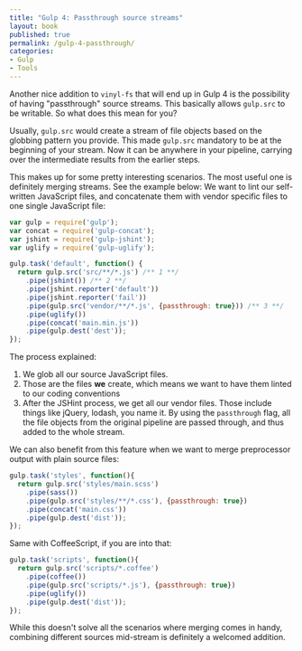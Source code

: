 ```yaml
---
title: "Gulp 4: Passthrough source streams"
layout: book
published: true
permalink: /gulp-4-passthrough/
categories:
- Gulp
- Tools
---
```


Another nice addition to `vinyl-fs` that will end up in Gulp 4 is the possibility
of having "passthrough" source streams. This basically allows `gulp.src` to be
writable. So what does this mean for you?

Usually, `gulp.src` would create a stream of file objects based on the globbing
pattern you provide. This made `gulp.src` mandatory to be at the beginning of
your stream. Now it can be anywhere in your pipeline, carrying over the intermediate
results from the earlier steps.

This makes up for some pretty interesting scenarios. The most useful one is
definitely merging streams. See the example
below: We want to lint our self-written JavaScript files, and concatenate them
with vendor specific files to one single JavaScript file:

```javascript
var gulp = require('gulp');
var concat = require('gulp-concat');
var jshint = require('gulp-jshint');
var uglify = require('gulp-uglify');

gulp.task('default', function() {
  return gulp.src('src/**/*.js') /** 1 **/
    .pipe(jshint()) /** 2 **/
    .pipe(jshint.reporter('default'))
    .pipe(jshint.reporter('fail'))
    .pipe(gulp.src('vendor/**/*.js', {passthrough: true})) /** 3 **/
    .pipe(uglify())
    .pipe(concat('main.min.js'))
    .pipe(gulp.dest('dest'));
});
```

The process explained:

1. We glob all our source JavaScript files.
2. Those are the files **we** create, which means we want to have them linted to our coding conventions
3. After the JSHint process, we get all our vendor files.
Those include things like jQuery, lodash, you name it. By using the `passthrough`
flag, all the file objects from the original pipeline are passed through, and thus
added to the whole stream.

We can also benefit from this feature when we want to merge preprocessor output with
plain source files:

```javascript
gulp.task('styles', function(){
  return gulp.src('styles/main.scss')
    .pipe(sass())
    .pipe(gulp.src('styles/**/*.css'), {passthrough: true})
    .pipe(concat('main.css'))
    .pipe(gulp.dest('dist'));
});
```

Same with CoffeeScript, if you are into that:

```javascript
gulp.task('scripts', function(){
  return gulp.src('scripts/*.coffee')
    .pipe(coffee())
    .pipe(gulp.src('scripts/*.js'), {passthrough: true})
    .pipe(uglify())
    .pipe(gulp.dest('dist'));
});
```


While this doesn't solve all the scenarios where merging comes in handy, combining
different sources mid-stream is definitely a welcomed addition.
